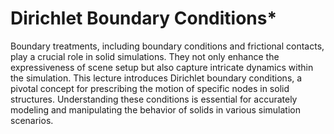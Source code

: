 # Dirichlet Boundary Conditions*

Boundary treatments, including boundary conditions and frictional contacts, play a crucial role in solid simulations. They not only enhance the expressiveness of scene setup but also capture intricate dynamics within the simulation. This lecture introduces Dirichlet boundary conditions, a pivotal concept for prescribing the motion of specific nodes in solid structures. Understanding these conditions is essential for accurately modeling and manipulating the behavior of solids in various simulation scenarios.
